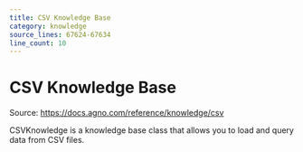 ```yaml
---
title: CSV Knowledge Base
category: knowledge
source_lines: 67624-67634
line_count: 10
---
```


# CSV Knowledge Base
Source: https://docs.agno.com/reference/knowledge/csv



CSVKnowledge is a knowledge base class that allows you to load and query data from CSV files.

<Snippet file="kb-csv-reference.mdx" />


